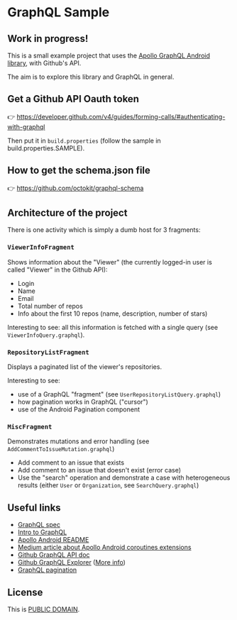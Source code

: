 # GraphQL Sample

## Work in progress!

This is a small example project that uses the [Apollo GraphQL Android library](https://github.com/apollographql/apollo-android),
with Github's API.

The aim is to explore this library and GraphQL in general.

## Get a Github API Oauth token
👉 https://developer.github.com/v4/guides/forming-calls/#authenticating-with-graphql

Then put it in `build.properties` (follow the sample in build.properties.SAMPLE).

## How to get the schema.json file
👉 https://github.com/octokit/graphql-schema

## Architecture of the project

There is one activity which is simply a dumb host for 3 fragments:

### `ViewerInfoFragment`
Shows information about the "Viewer" (the currently logged-in user is called "Viewer" in the Github API):
- Login
- Name
- Email
- Total number of repos
- Info about the first 10 repos (name, description, number of stars)

Interesting to see: all this information is fetched with a single query (see `ViewerInfoQuery.graphql`).

### `RepositoryListFragment`
Displays a paginated list of the viewer's repositories.

Interesting to see:
- use of a GraphQL "fragment" (see `UserRepositoryListQuery.graphql`)
- how pagination works in GraphQL ("cursor")
- use of the Android Pagination component

### `MiscFragment`
Demonstrates mutations and error handling (see `AddCommentToIssueMutation.graphql`)
- Add comment to an issue that exists
- Add comment to an issue that doesn't exist (error case)
- Use the "search" operation and demonstrate a case with heterogeneous results (either `User` or `Organization`, see `SearchQuery.graphql`)
    
    
## Useful links
- [GraphQL spec](https://graphql.github.io/graphql-spec/June2018/#)
- [Intro to GraphQL](https://graphql.org/learn/)
- [Apollo Android README](https://github.com/apollographql/apollo-android)
- [Medium article about Apollo Android coroutines extensions](https://medium.com/dailymotion/consume-your-graphql-api-with-kotlin-coroutines-8dcf716712b2)
- [Github GraphQL API doc](https://developer.github.com/v4/)
- [Github GraphQL Explorer](https://developer.github.com/v4/explorer/) ([More info](https://developer.github.com/v4/guides/using-the-explorer/))
- [GraphQL pagination](https://graphql.org/learn/pagination/)


## License

This is [PUBLIC DOMAIN](https://creativecommons.org/publicdomain/zero/1.0/legalcode).
